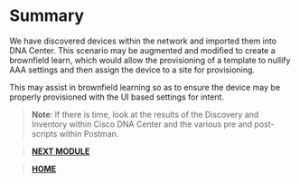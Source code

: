 # Summary

We have discovered devices within the network and imported them into DNA Center. This scenario may be augmented and modified to create a brownfield learn, which would allow the provisioning of a template to nullify AAA settings and then assign the device to a site for provisioning.

This may assist in brownfield learning so as to ensure the device may be properly provisioned with the UI based settings for intent.

> **Note**: If there is time, look at the results of the Discovery and Inventory within Cisco DNA Center and the various pre and post-scripts within Postman.

> [**NEXT MODULE**](../cicd-3-templates/01-intro.md)

> [**HOME**](../README.md)